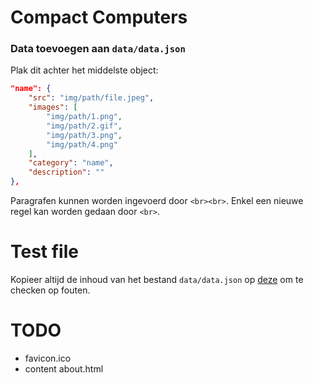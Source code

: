 # Compact Computers

### Data toevoegen aan `data/data.json`
Plak dit achter het middelste object:
```json
"name": {
    "src": "img/path/file.jpeg",
    "images": [
        "img/path/1.png",
        "img/path/2.gif",
        "img/path/3.png",
        "img/path/4.png"
    ],
    "category": "name",
    "description": ""
},
```
Paragrafen kunnen worden ingevoerd door `<br><br>`. Enkel een nieuwe regel
kan worden gedaan door `<br>`.

# Test file
Kopieer altijd de inhoud van het bestand `data/data.json` op
[deze](https://jsonlint.com/) om te checken op fouten.

# TODO
- favicon.ico
- content about.html
